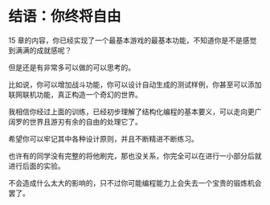# 结语：你终将自由

15 章的内容，你已经实现了一个最基本游戏的最基本功能，不知道你是不是感觉到满满的成就感呢？

但是还是有非常多可以做的可以思考的。

比如说，你可以增加战斗功能，你可以设计自动生成的测试样例，你甚至可以添加联网联机功能，真正构造一个奇幻的世界。

我相信你经过上面的训练，已经初步理解了结构化编程的基本要义，可以走向更广阔罗的世界且游刃有余的自由的处理它了。

希望你可以牢记其中各种设计原则，并且不断精进不断练习。

也许有的同学没有完整的将他刷完，那也没关系，你完全可以在进行一小部分后就进行后面的实验。

不会造成什么太大的影响的，只不过你可能编程能力上会失去一个宝贵的锻炼机会罢了。
